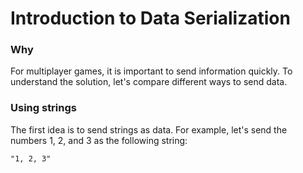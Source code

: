 # Introduction to Data Serialization
### Why
For multiplayer games, it is important to send information quickly. To understand the solution, let's compare different ways to send data.

### Using strings
The first idea is to send strings as data. For example, let's send the numbers 1, 2, and 3 as the following string:
```
"1, 2, 3"
```